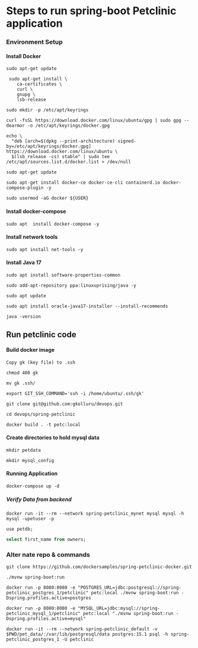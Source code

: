 # Steps to run spring-boot Petclinic application
### Environment Setup
#### Install Docker
```
sudo apt-get update
```
```
 sudo apt-get install \
    ca-certificates \
    curl \
    gnupg \
    lsb-release
```
```
sudo mkdir -p /etc/apt/keyrings
```
```
curl -fsSL https://download.docker.com/linux/ubuntu/gpg | sudo gpg --dearmor -o /etc/apt/keyrings/docker.gpg
```
```
echo \
  "deb [arch=$(dpkg --print-architecture) signed-by=/etc/apt/keyrings/docker.gpg] https://download.docker.com/linux/ubuntu \
  $(lsb_release -cs) stable" | sudo tee /etc/apt/sources.list.d/docker.list > /dev/null
```
```
sudo apt-get update
```
```
sudo apt-get install docker-ce docker-ce-cli containerd.io docker-compose-plugin -y
```
```
sudo usermod -aG docker ${USER}
```
#### Install docker-compose
```
sudo apt  install docker-compose -y
```
#### Install network tools
```
sudo apt install net-tools -y
```
#### Install Java 17
```
sudo apt install software-properties-common
```
```
sudo add-apt-repository ppa:linuxuprising/java -y
```
```
sudo apt update
```
```
sudo apt install oracle-java17-installer --install-recommends
```
```
java -version
```

## Run petclinic code

#### Build docker image
```
Copy gk (key file) to .ssh
```
```
chmod 400 gk
```
```
mv gk .ssh/
```
```
export GIT_SSH_COMMAND='ssh -i /home/ubuntu/.ssh/gk'
```
```
git clone git@github.com:gkolluru/devops.git
```
```
cd devops/spring-petclinic
```
```
docker build . -t petc:local
```
#### Create directories to hold mysql data
```
mkdir petdata
```
```
mkdir mysql_config
```

#### Running Application
```
docker-compose up -d
```
##### Verify Data from backend
```
docker run -it --rm --network spring-petclinic_mynet mysql mysql -h mysql -upetuser -p
```
```
use petdb;
```
```sql
select first_name from owners;
```

### Alter nate repo & commands
```
git clone https://github.com/dockersamples/spring-petclinic-docker.git
```
```
./mvnw spring-boot:run
```
```
docker run -p 8080:8080 -e "POSTGRES_URL=jdbc:postgresql://spring-petclinic_postgres_1/petclinic" petc:local ./mvnw spring-boot:run -Dspring.profiles.active=postgres
```
```
docker run -p 8080:8080 -e "MYSQL_URL=jdbc:mysql://spring-petclinic_mysql_1/petclinic" petc:local "./mvnw spring-boot:run -Dspring.profiles.active=mysql"
```
```
docker run -it --rm --network spring-petclinic_default -v $PWD/pet_data/:/var/lib/postgresql/data postgres:15.1 psql -h spring-petclinic_postgres_1 -U petclinic
```
